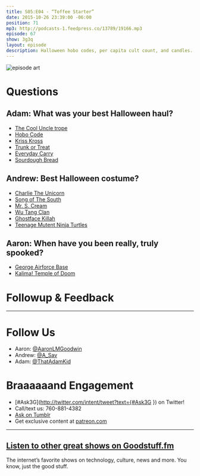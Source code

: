 ```yaml
---
title: S05:E04 - “Toffee Starter”
date: 2015-10-26 23:39:00 -06:00
position: 71
mp3: http://podcasts-1.feedpress.co/13789/19166.mp3
episode: 67
show: 3g3q
layout: episode
description: Halloween hobo codes, per capita cult count, and candles.
---
```


![episode art][1]

# Questions

## Adam: What was your best Halloween haul?

* [The Cool Uncle trope][2]
* [Hobo Code][3]
* [Kriss Kross][4]
* [Trunk or Treat][5]
* [Everyday Carry][6]
* [Sourdough Bread][7]

## Andrew: Best Halloween costume?

* [Charlie The Unicorn][8]
* [Song of The South][9]
* [Mr. S. Cream][10]
* [Wu Tang Clan][11]
* [Ghostface Killah][12]
* [Teenage Mutent Ninja Turtles][13]

## Aaron: When have you been really, truly spooked?

* [George Airforce Base][14]
* [Kalima! Temple of Doom][15]

# Followup & Feedback

***

# Follow Us
* Aaron: [@AaronLMGoodwin](http://twitter.com/aaronlmgoodwin)
* Andrew: [@A_Sav](http://twitter.com/a_sav)
* Adam: [@ThatAdamKid](http://twitter.com/thatadamkid)

# Braaaaaand Engagement
* [#Ask3G](http://twitter.com/intent/tweet?text={#Ask3G }) on Twitter!
* Call/text us: 760-881-4382
* [Ask on Tumblr](http://3g3q.co/ask)
* Get exclusive content at [patreon.com](http://www.patreon.com/3g3q)

***

## [Listen to other great shows on Goodstuff.fm](http://goodstuff.fm/)
The internet’s favorite shows on technology, culture, news and more. You know, just the good stuff.

[1]: http://l.gdwn.co/1a0i6.gif
[2]: http://tvtropes.org/pmwiki/pmwiki.php/Main/CoolUncle
[3]: http://nowiknow.com/the-hobo-code/
[4]: https://youtu.be/010KyIQjkTk
[5]: http://bit.ly/1H3ABsx
[6]: http://everydaycarry.com
[7]: https://en.wikipedia.org/wiki/Sourdough
[8]: https://en.wikipedia.org/wiki/Charlie_the_Unicorn
[9]: https://en.wikipedia.org/wiki/Song_of_the_South
[10]: http://www.imdb.com/character/ch0089170/
[11]: https://youtu.be/-tYc7QKYLbE
[12]: https://en.wikipedia.org/wiki/Ghostface_Killah
[13]: http://www.nick.com/ninja-turtles/
[14]: https://en.wikipedia.org/wiki/George_Air_Force_Base
[15]: https://youtu.be/KBIdcUxdgo0
[16]: http://twitter.com/aaronlmgoodwin
[17]: http://twitter.com/a_sav
[18]: http://twitter.com/thatadamkid
[19]: http://3g3q.co/ask
[20]: http://www.patreon.com/3g3q
[21]: http://goodstuff.fm/3g3q/
